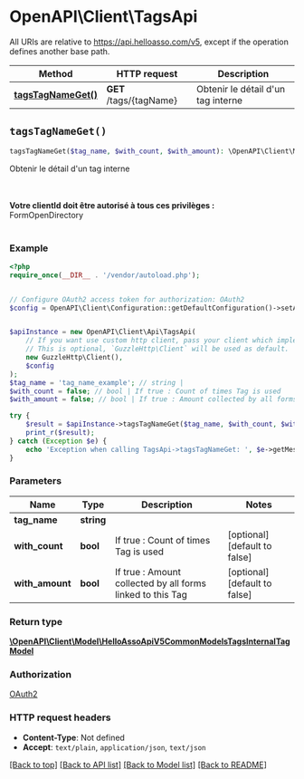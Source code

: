 # OpenAPI\Client\TagsApi

All URIs are relative to https://api.helloasso.com/v5, except if the operation defines another base path.

| Method | HTTP request | Description |
| ------------- | ------------- | ------------- |
| [**tagsTagNameGet()**](TagsApi.md#tagsTagNameGet) | **GET** /tags/{tagName} | Obtenir le détail d&#39;un tag interne |


## `tagsTagNameGet()`

```php
tagsTagNameGet($tag_name, $with_count, $with_amount): \OpenAPI\Client\Model\HelloAssoApiV5CommonModelsTagsInternalTagModel
```

Obtenir le détail d'un tag interne

<br/><br/><b>Votre clientId doit être autorisé à tous ces privilèges : </b> <br/> FormOpenDirectory<br/><br/>

### Example

```php
<?php
require_once(__DIR__ . '/vendor/autoload.php');


// Configure OAuth2 access token for authorization: OAuth2
$config = OpenAPI\Client\Configuration::getDefaultConfiguration()->setAccessToken('YOUR_ACCESS_TOKEN');


$apiInstance = new OpenAPI\Client\Api\TagsApi(
    // If you want use custom http client, pass your client which implements `GuzzleHttp\ClientInterface`.
    // This is optional, `GuzzleHttp\Client` will be used as default.
    new GuzzleHttp\Client(),
    $config
);
$tag_name = 'tag_name_example'; // string | 
$with_count = false; // bool | If true : Count of times Tag is used
$with_amount = false; // bool | If true : Amount collected by all forms linked to this Tag

try {
    $result = $apiInstance->tagsTagNameGet($tag_name, $with_count, $with_amount);
    print_r($result);
} catch (Exception $e) {
    echo 'Exception when calling TagsApi->tagsTagNameGet: ', $e->getMessage(), PHP_EOL;
}
```

### Parameters

| Name | Type | Description  | Notes |
| ------------- | ------------- | ------------- | ------------- |
| **tag_name** | **string**|  | |
| **with_count** | **bool**| If true : Count of times Tag is used | [optional] [default to false] |
| **with_amount** | **bool**| If true : Amount collected by all forms linked to this Tag | [optional] [default to false] |

### Return type

[**\OpenAPI\Client\Model\HelloAssoApiV5CommonModelsTagsInternalTagModel**](../Model/HelloAssoApiV5CommonModelsTagsInternalTagModel.md)

### Authorization

[OAuth2](../../README.md#OAuth2)

### HTTP request headers

- **Content-Type**: Not defined
- **Accept**: `text/plain`, `application/json`, `text/json`

[[Back to top]](#) [[Back to API list]](../../README.md#endpoints)
[[Back to Model list]](../../README.md#models)
[[Back to README]](../../README.md)
